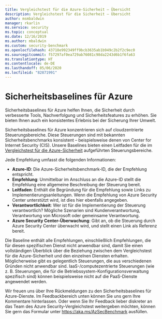 ```yaml
---
title: Vergleichstest für die Azure-Sicherheit – Übersicht
description: Vergleichstest für die Sicherheit – Übersicht
author: msmbaldwin
manager: rkarlin
ms.service: security
ms.topic: conceptual
ms.date: 12/16/2019
ms.author: mbaldwin
ms.custom: security-benchmark
ms.openlocfilehash: 43718e992349ff9bcb3635ab1b949c2b2f2c9ec0
ms.sourcegitcommit: f57297af0ea729ab76081c98da2243d6b1f6fa63
ms.translationtype: HT
ms.contentlocale: de-DE
ms.lasthandoff: 05/06/2020
ms.locfileid: "82871991"
---
```

# <a name="security-baselines-for-azure"></a>Sicherheitsbaselines für Azure

Sicherheitsbaselines für Azure helfen Ihnen, die Sicherheit durch verbesserte Tools, Nachverfolgung und Sicherheitsfeatures zu erhöhen. Sie bieten Ihnen auch ein konsistentes Erlebnis bei der Sicherung Ihrer Umwelt.

Sicherheitsbaselines für Azure konzentrieren sich auf cloudzentrierte Steuerungsbereiche. Diese Steuerungen sind mit bekannten Sicherheitsbenchmarks konsistent – beispielsweise denen von Center for Internet Security (CIS). Unsere Baselines bieten einen Leitfaden für die im [Vergleichstest für die Azure-Sicherheit](overview.md) aufgeführten Steuerungsbereiche.

Jede Empfehlung umfasst die folgenden Informationen:

- **Azure-ID**: Die Azure-Sicherheitsbenchmark-ID, die der Empfehlung entspricht.
- **Empfehlung**: Unmittelbar im Anschluss an die Azure-ID stellt die Empfehlung eine allgemeine Beschreibung der Steuerung bereit.
- **Leitfaden**: Enthält die Begründung für die Empfehlung sowie Links zu Implementierungsanleitungen. Wenn die Empfehlung von Azure Security Center unterstützt wird, ist dies hier ebenfalls angegeben.
- **Verantwortlichkeit**: Wer ist für die Implementierung der Steuerung verantwortlich? Mögliche Szenarien sind Kundenverantwortung, Verantwortung von Microsoft oder gemeinsame Verantwortung.
- **Azure Security Center-Überwachung**: Gibt an, ob die Steuerung durch Azure Security Center überwacht wird, und stellt einen Link als Referenz bereit.

Die Baseline enthält alle Empfehlungen, einschließlich Empfehlungen, die für diesen spezifischen Dienst nicht anwendbar sind, damit Sie einen vollständigen Überblick über die Beziehung zwischen dem Vergleichstest für die Azure-Sicherheit und den einzelnen Diensten erhalten. Möglicherweise gibt es gelegentlich Steuerungen, die aus verschiedenen Gründen nicht anwendbar sind. IaaS-/computezentrierte Steuerungen (wie z. B. Steuerungen, die für die Betriebssystem-Konfigurationsverwaltung spezifisch sind) können beispielsweise nicht auf die PaaS-Dienste angewendet werden.


Wir freuen uns über Ihre Rückmeldungen zu den Sicherheitsbaselines für Azure-Dienste. Im Feedbackbereich unten können Sie uns gern Ihre Kommentare hinterlassen. Oder wenn Sie Ihr Feedback lieber diskreter an das Team des Azure Security-Vergleichstest weitergeben möchten, können Sie gern das Formular unter https://aka.ms/AzSecBenchmark ausfüllen.
